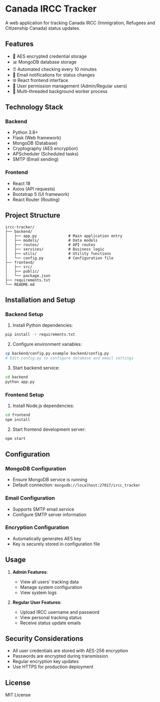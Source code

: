 # Canada IRCC Tracker

A web application for tracking Canada IRCC (Immigration, Refugees and Citizenship Canada) status updates.

## Features

- 🔐 AES encrypted credential storage
- 📊 MongoDB database storage
- ⏰ Automated checking every 10 minutes
- 📧 Email notifications for status changes
- 🌐 React frontend interface
- 👥 User permission management (Admin/Regular users)
- 🔄 Multi-threaded background worker process

## Technology Stack

### Backend
- Python 3.8+
- Flask (Web framework)
- MongoDB (Database)
- Cryptography (AES encryption)
- APScheduler (Scheduled tasks)
- SMTP (Email sending)

### Frontend
- React 18
- Axios (API requests)
- Bootstrap 5 (UI framework)
- React Router (Routing)

## Project Structure

```
ircc-tracker/
├── backend/
│   ├── app.py              # Main application entry
│   ├── models/             # Data models
│   ├── routes/             # API routes
│   ├── services/           # Business logic
│   ├── utils/              # Utility functions
│   └── config.py           # Configuration file
├── frontend/
│   ├── src/
│   ├── public/
│   └── package.json
├── requirements.txt
└── README.md
```

## Installation and Setup

### Backend Setup

1. Install Python dependencies:
```bash
pip install -r requirements.txt
```

2. Configure environment variables:
```bash
cp backend/config.py.example backend/config.py
# Edit config.py to configure database and email settings
```

3. Start backend service:
```bash
cd backend
python app.py
```

### Frontend Setup

1. Install Node.js dependencies:
```bash
cd frontend
npm install
```

2. Start frontend development server:
```bash
npm start
```

## Configuration

### MongoDB Configuration
- Ensure MongoDB service is running
- Default connection: `mongodb://localhost:27017/ircc_tracker`

### Email Configuration
- Supports SMTP email service
- Configure SMTP server information

### Encryption Configuration
- Automatically generates AES key
- Key is securely stored in configuration file

## Usage

1. **Admin Features**:
   - View all users' tracking data
   - Manage system configuration
   - View system logs

2. **Regular User Features**:
   - Upload IRCC username and password
   - View personal tracking status
   - Receive status update emails

## Security Considerations

- All user credentials are stored with AES-256 encryption
- Passwords are encrypted during transmission
- Regular encryption key updates
- Use HTTPS for production deployment

## License

MIT License 